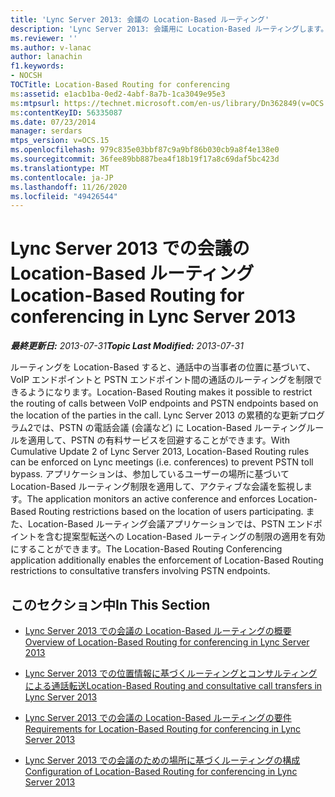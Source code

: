 ```yaml
---
title: 'Lync Server 2013: 会議の Location-Based ルーティング'
description: 'Lync Server 2013: 会議用に Location-Based ルーティングします。'
ms.reviewer: ''
ms.author: v-lanac
author: lanachin
f1.keywords:
- NOCSH
TOCTitle: Location-Based Routing for conferencing
ms:assetid: e1acb1ba-0ed2-4abf-8a7b-1ca3049e95e3
ms:mtpsurl: https://technet.microsoft.com/en-us/library/Dn362849(v=OCS.15)
ms:contentKeyID: 56335087
ms.date: 07/23/2014
manager: serdars
mtps_version: v=OCS.15
ms.openlocfilehash: 979c835e03bbf87c9a9bf86b030cb9a8f4e138e0
ms.sourcegitcommit: 36fee89bb887bea4f18b19f17a8c69daf5bc423d
ms.translationtype: MT
ms.contentlocale: ja-JP
ms.lasthandoff: 11/26/2020
ms.locfileid: "49426544"
---
```

# <a name="location-based-routing-for-conferencing-in-lync-server-2013"></a><span data-ttu-id="b7943-103">Lync Server 2013 での会議の Location-Based ルーティング</span><span class="sxs-lookup"><span data-stu-id="b7943-103">Location-Based Routing for conferencing in Lync Server 2013</span></span>

<div data-xmlns="http://www.w3.org/1999/xhtml">

<div class="topic" data-xmlns="http://www.w3.org/1999/xhtml" data-msxsl="urn:schemas-microsoft-com:xslt" data-cs="https://msdn.microsoft.com/">

<div data-asp="https://msdn2.microsoft.com/asp">



</div>

<div id="mainSection">

<div id="mainBody"><span data-ttu-id="b7943-104">

<span> </span></span><span class="sxs-lookup"><span data-stu-id="b7943-104">

<span> </span></span></span>

<span data-ttu-id="b7943-105">_**最終更新日:** 2013-07-31_</span><span class="sxs-lookup"><span data-stu-id="b7943-105">_**Topic Last Modified:** 2013-07-31_</span></span>

<span data-ttu-id="b7943-106">ルーティングを Location-Based すると、通話中の当事者の位置に基づいて、VoIP エンドポイントと PSTN エンドポイント間の通話のルーティングを制限できるようになります。</span><span class="sxs-lookup"><span data-stu-id="b7943-106">Location-Based Routing makes it possible to restrict the routing of calls between VoIP endpoints and PSTN endpoints based on the location of the parties in the call.</span></span> <span data-ttu-id="b7943-107">Lync Server 2013 の累積的な更新プログラム2では、PSTN の電話会議 (会議など) に Location-Based ルーティングルールを適用して、PSTN の有料サービスを回避することができます。</span><span class="sxs-lookup"><span data-stu-id="b7943-107">With Cumulative Update 2 of Lync Server 2013, Location-Based Routing rules can be enforced on Lync meetings (i.e. conferences) to prevent PSTN toll bypass.</span></span> <span data-ttu-id="b7943-108">アプリケーションは、参加しているユーザーの場所に基づいて Location-Based ルーティング制限を適用して、アクティブな会議を監視します。</span><span class="sxs-lookup"><span data-stu-id="b7943-108">The application monitors an active conference and enforces Location-Based Routing restrictions based on the location of users participating.</span></span> <span data-ttu-id="b7943-109">また、Location-Based ルーティング会議アプリケーションでは、PSTN エンドポイントを含む提案型転送への Location-Based ルーティングの制限の適用を有効にすることができます。</span><span class="sxs-lookup"><span data-stu-id="b7943-109">The Location-Based Routing Conferencing application additionally enables the enforcement of Location-Based Routing restrictions to consultative transfers involving PSTN endpoints.</span></span>

<div>

## <a name="in-this-section"></a><span data-ttu-id="b7943-110">このセクション中</span><span class="sxs-lookup"><span data-stu-id="b7943-110">In This Section</span></span>

  - [<span data-ttu-id="b7943-111">Lync Server 2013 での会議の Location-Based ルーティングの概要</span><span class="sxs-lookup"><span data-stu-id="b7943-111">Overview of Location-Based Routing for conferencing in Lync Server 2013</span></span>](lync-server-2013-overview-of-location-based-routing-for-conferencing.md)

  - [<span data-ttu-id="b7943-112">Lync Server 2013 での位置情報に基づくルーティングとコンサルティングによる通話転送</span><span class="sxs-lookup"><span data-stu-id="b7943-112">Location-Based Routing and consultative call transfers in Lync Server 2013</span></span>](lync-server-2013-location-based-routing-and-consultative-call-transfers.md)

  - [<span data-ttu-id="b7943-113">Lync Server 2013 での会議の Location-Based ルーティングの要件</span><span class="sxs-lookup"><span data-stu-id="b7943-113">Requirements for Location-Based Routing for conferencing in Lync Server 2013</span></span>](lync-server-2013-requirements-for-location-based-routing-for-conferencing.md)

  - [<span data-ttu-id="b7943-114">Lync Server 2013 での会議のための場所に基づくルーティングの構成</span><span class="sxs-lookup"><span data-stu-id="b7943-114">Configuration of Location-Based Routing for conferencing in Lync Server 2013</span></span>](lync-server-2013-configuration-of-location-based-routing-for-conferencing.md)

<span data-ttu-id="b7943-115"></div>

</div>

<span> </span>

</div>

</div>

</span><span class="sxs-lookup"><span data-stu-id="b7943-115"></div>

</div>

<span> </span>

</div>

</div>

</span></span></div>

